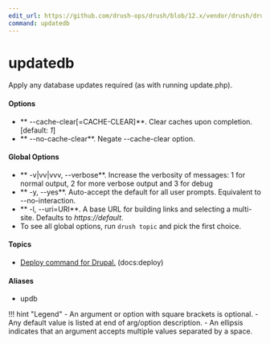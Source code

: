 ```yaml
---
edit_url: https://github.com/drush-ops/drush/blob/12.x/vendor/drush/drush/src/Commands/core/UpdateDBCommands.php
command: updatedb
---
```

# updatedb

Apply any database updates required (as with running update.php).

#### Options

- ** --cache-clear[=CACHE-CLEAR]**. Clear caches upon completion. [default: *1*]
- ** --no-cache-clear**. Negate --cache-clear option.

#### Global Options

- ** -v|vv|vvv, --verbose**. Increase the verbosity of messages: 1 for normal output, 2 for more verbose output and 3 for debug
- ** -y, --yes**. Auto-accept the default for all user prompts. Equivalent to --no-interaction.
- ** -l, --uri=URI**. A base URL for building links and selecting a multi-site. Defaults to *https://default*.
- To see all global options, run <code>drush topic</code> and pick the first choice.

#### Topics

- [Deploy command for Drupal.](../../vendor/drush/drush/docs/deploycommand.md) (docs:deploy)

#### Aliases

- updb

!!! hint "Legend"
    - An argument or option with square brackets is optional.
    - Any default value is listed at end of arg/option description.
    - An ellipsis indicates that an argument accepts multiple values separated by a space.